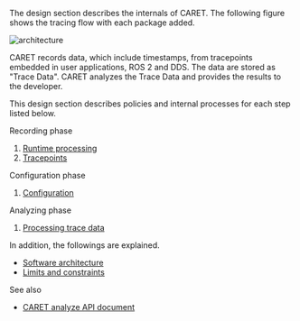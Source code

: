 The design section describes the internals of CARET.
The following figure shows the tracing flow with each package added.

![architecture](../imgs/design.drawio.png)

CARET records data, which include timestamps, from tracepoints embedded in user applications, ROS 2 and DDS.
The data are stored as "Trace Data".
CARET analyzes the Trace Data and provides the results to the developer.

This design section describes policies and internal processes for each step listed below.

Recording phase

1. [Runtime processing](./runtime_processing/index.md)
1. [Tracepoints](./trace_points/index.md)

Configuration phase

1. [Configuration](./configuration/index.md)

Analyzing phase

1. [Processing trace data](./processing_trace_data/index.md)

In addition, the followings are explained.

- [Software architecture](./software_architecture/index.md)
- [Limits and constraints](./limits_and_constraints/index.md)

See also

- [CARET analyze API document](https://tier4.github.io/CARET_analyze/)
